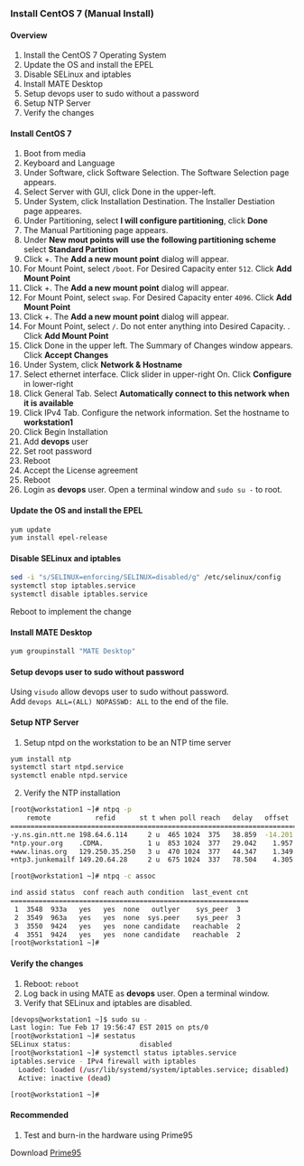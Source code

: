 
### Install CentOS 7 (Manual Install)

#### Overview

1. Install the CentOS 7 Operating System
2. Update the OS and install the EPEL
3. Disable SELinux and iptables
4. Install MATE Desktop
5. Setup devops user to sudo without a password
6. Setup NTP Server
7. Verify the changes

#### Install CentOS 7

1. Boot from media
2. Keyboard and Language 
2. Under Software, click Software Selection.  The Software Selection page appears.
3. Select Server with GUI, click Done in the upper-left.
4. Under System, click Installation Destination.  The Installer Destiation page appeares. 
5. Under Partitioning, select **I will configure partitioning**, click **Done**
6. The Manual Partitioning page appears.
7. Under **New mout points will use the following partitioning scheme** select **Standard Partition**
8. Click +.  The **Add a new mount point** dialog will appear.
9. For Mount Point, select `/boot`. For Desired Capacity enter `512`.  Click **Add Mount Point**
10. Click +. The **Add a new mount point** dialog will appear.
11. For Mount Point, select `swap`.  For Desired Capacity enter `4096`.  Click **Add Mount Point**
12. Click +. The **Add a new mount point** dialog will appear.
13. For Mount Point, select `/`.  Do not enter anything into Desired Capacity.  .  Click **Add Mount Point**
14. Click Done in the upper left.  The Summary of Changes window appears.  Click **Accept Changes**
15. Under System, click **Network & Hostname**
16. Select ethernet interface.  Click slider in upper-right On.  Click **Configure** in lower-right
17. Click General Tab.  Select **Automatically connect to this network when it is available**
18. Click IPv4 Tab.  Configure the network information.  Set the hostname to **workstation1**
19. Click Begin Installation
20. Add **devops** user
21. Set root password
22. Reboot
23. Accept the License agreement
24. Reboot 
25. Login as **devops** user.  Open a terminal window and `sudo su -` to root.

#### Update the OS and install the EPEL 

 ```bash
yum update
yum install epel-release
```

#### Disable SELinux and iptables

 ```bash
sed -i "s/SELINUX=enforcing/SELINUX=disabled/g" /etc/selinux/config
systemctl stop iptables.service
systemctl disable iptables.service
```   

Reboot to implement the change

#### Install MATE Desktop

 ```bash
yum groupinstall "MATE Desktop"
```

#### Setup devops user to sudo without password

Using `visudo` allow devops user to sudo without password.  
Add `devops ALL=(ALL) NOPASSWD: ALL` to the end of the file.

#### Setup NTP Server

1. Setup ntpd on the workstation to be an NTP time server

 ```bash
yum install ntp
systemctl start ntpd.service
systemctl enable ntpd.service
```

2. Verify the NTP installation

 ```bash
[root@workstation1 ~]# ntpq -p
     remote           refid      st t when poll reach   delay   offset  jitter
==============================================================================
-y.ns.gin.ntt.ne 198.64.6.114     2 u  465 1024  375   38.859  -14.201   8.438
*ntp.your.org    .CDMA.           1 u  853 1024  377   29.042    1.957   4.626
+www.linas.org   129.250.35.250   3 u  470 1024  377   44.347    1.349   5.194
+ntp3.junkemailf 149.20.64.28     2 u  675 1024  337   78.504    4.305   3.001

[root@workstation1 ~]# ntpq -c assoc

ind assid status  conf reach auth condition  last_event cnt
===========================================================
  1  3548  933a   yes   yes  none   outlyer    sys_peer  3
  2  3549  963a   yes   yes  none  sys.peer    sys_peer  3
  3  3550  9424   yes   yes  none candidate   reachable  2
  4  3551  9424   yes   yes  none candidate   reachable  2
[root@workstation1 ~]# 
```

#### Verify the changes

1. Reboot: `reboot`
2. Log back in using MATE as **devops** user. Open a terminal window.
2. Verify that SELinux and iptables are disabled.

 ```bash
[devops@workstation1 ~]$ sudo su -
Last login: Tue Feb 17 19:56:47 EST 2015 on pts/0
[root@workstation1 ~]# sestatus
SELinux status:                 disabled
[root@workstation1 ~]# systemctl status iptables.service
iptables.service - IPv4 firewall with iptables
   Loaded: loaded (/usr/lib/systemd/system/iptables.service; disabled)
   Active: inactive (dead)

[root@workstation1 ~]# 
```

#### Recommended 

1. Test and burn-in the hardware using Prime95

Download [Prime95](http://www.mersenne.org/ftp_root/gimps/p95v285.linux64.tar.gz)


